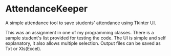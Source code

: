 # AttendanceKeeper
A simple attendance tool to save students' attendance using Tkinter UI.

This was an assignment in one of my programming classes.
There is a sample student's list provided for testing the code.
The UI is simple and self explanatory, it also allows multiple selection.
Output files can be saved as Txt or Xls(Excel).

